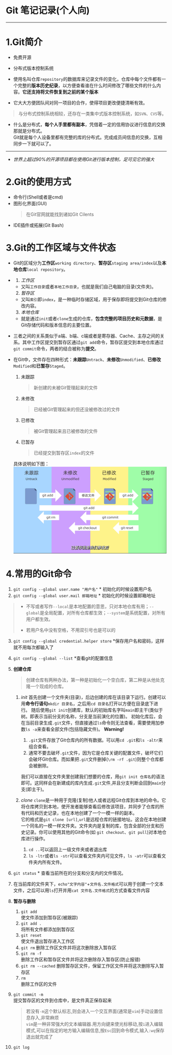 # Git 笔记记录(个人向)
---
# 1.Git简介
- 免费开源
  
- 分布式版本控制系统
  
- 使用名叫仓库`repository`的数据库来记录文件的变化，仓库中每个文件都有一个完整的**版本历史纪录**，以方便查看谁在什么时间修改了哪些文件的什么内容。**它还支持将文件恢复到之前的某个版本**  
    
- 它大大方便团队间对同一项目的合作，使得项目更改便捷清晰有效。
>与分布式控制系统相较，还存在一类集中式版本控制系统，如`SVN`、`CVS`等。

- 什么是分布式，**每个人手里都有副本**，凭借着一定的信用协议进行信息的交换那就是分布式。    
  Git就是每个人设备里都有完整的库的分布式。完成成员间信息的交换，互相同步一下就可以了。 
---
- *世界上超过90%的开源项目都在使用Git进行版本控制，足可见它的强大*

# 2.Git的使用方式   
- 命令行(Shell或者是cmd)
- 图形化界面(GUI)
  >在Git官网就能找到诸如Git Cilents
- IDE插件或拓展(Git Bash)

# 3.Git的工作区域与文件状态
- Git的区域分为**工作区**`working directory`、**暂存区**`staging area/index`以及**本地仓库**`local repository`。
- 1. *工作区*
  - 又叫`工作目录`或者`本地工作目录`，也就是我们自己电脑的目录(文件夹)。 
  
  2. *暂存区*
  - 又叫`索引`即`index`，是一种临时存储区域，用于保存即将提交到Git仓库的修改内容。

  3. *本地仓库*
  - 就是通过`init`或者`clone`生成的仓库，**包含完整的项目历史和元数据**，是Git存储代码和版本信息的主要位置。
- 三者之间的关系类似于a端、b端、c端或者是寄存器、Cache、主存之间的关系。其中工作区提交到暂存区通过`git add`命令，暂存区提交到本地仓库通过`git commit`命令，两者的结合被称为**提交**。
- 在Git中，文件存在四种形式：**未跟踪**`Untrack`、**未修改**`Unmodified`、**已修改**`Modified`和**已暂存**`Staged`。
  1. 未跟踪
     > 新创建的未被Git管理起来的文件
  2. 未修改    
     > 已经被Git管理起来的但还没被修改过的文件
  3. 已修改 
     > 被Git管理起来且已被修改的文件
  4. 已暂存    
     > 已经提交到暂存区`index`的文件

   具体说明如下图：  
   ![文件流程](/jpg/屏幕截图%202024-01-25%20172204.png)

# 4.常用的Git命令
1. `git config --global user.name "用户名"`
   \* 初始化的时候设置用户名 
2. `git config --global user.mail 邮箱地址`
   \* 初始化的时候设置邮箱地址

> - 不写或者写作`--local`是本地配置的意思，只对本地仓库有用；`--global`是全局配置，对所有仓库都生效；`--system`是系统配置，对所有用户都生效。 
>
> - 若用户名中没有空格，不用双引号也是可以的

3. `git config --global credential.helper store`
   \*保存用户名和密码，这样就不用每次都输入了

4. `git config --global --list`
   \*查看git的配置信息  

5. **创建仓库**
   >创建仓库有两种办法，第一种是初始化一个空白库，第二种是从他处克隆一个现成的仓库。
   1. *init*
    首先创建一个文件夹(目录)，后边创建的库在该目录下运行。创建可以用**命令行语句**`mkdir 目录名`，之后用`cd 目录名`打开以方便在目录底下进行。
    随后使用`git init`创建库，默认的初始库名字叫`main`即主干(类似于树。即表示当前分支的名称，分支是当前演化的位置)。 
    初始化库后，会在当前目录生成`.git`文件，但直接通过`ls`命令则无法查看，需要使用加参数`ls -a`来查看全部文件(包括隐藏文件)。
    **Warning!** 
      1. `.git`文件存放了Git仓库内的所有数据。可以用`cd .git`和`ls -altr`来组合查看。
      2. 通常不要去破坏`.git`文件，因为它是仓库关键的配置文件，破坏它们会破坏Git仓库。而如果把`.git`文件删掉(`\rm -rf .git`)则整个仓库都会被删除。  
   
      我们可以直接在文件夹里创建我们想要的仓库，用`git init 仓库名`的语法即可。这同样会在新建成的库内生成`.git`文件,并且分支判断会回到`main`分支(即主干)。

   2. *clone* 
      `clone`是一种用于克隆(复制)他人或者远程Git仓库到本地的命令。它将仓库拷贝到本地，使开发者能够查看后修改该项目，并同步了仓库的所有代码和历史记录，也在本地创建了一个一模一样的副本。  
      它的格式是`git clone [url]`,`url`是远程仓库的链接地址。这会在本地创建一个同名的一模一样文件夹。文件夹内是复制的库，包含全部的分支和历史记录。你可以使用其他的Git命令(如 `git checkout`、`git pull`)对本地仓库进行操作。 
      1. `cd ..`可以返回上一级文件夹或者退出库
      2. `ls -ltr`或者`ls -str`可以查看文件夹内可见文件，`ls -atr`可以查看文件夹内所有文件。
6. `git status`
   \* 查看当前所在的分支和分支内的文件情况。
7. 在当前库的文件夹下，`echo"文字内容"`+`文件名.文件格式`可以用于创建一个文本文件，之后可以用`ls`打开并用`cat 文件名.文件格式`的方式查看文件内容
8. **暂存与删除** 
   1. `git add`   
   使文件添加到暂存区(被跟踪)
   2. `git add .`    
   将所有文件都添加到暂存区
   3. `git reset`    
   使文件退出暂存进入工作区
   4. `git rm`
   删除工作区文件并将这次删除放入暂存区
   5. `git rm -f`    
   删除工作区和暂存区文件并将这次删除存入暂存区(防止报错)
   6. `git rm --cached`
   删除暂存区文件，保留工作区文件并将这次删除写入暂存区
   7. `rm`     
   删除工作区的文件     
9.  `git commit -m`      
    提交暂存区的文件到仓库中，是文件真正保存起来
    > 若没有`-m`这个默认标志,则会进入一个交互界面(通常是`vim`)手动设置信息存入,非常麻烦   
    > `vim`是一种非常强大的文本编辑器.用方向键来使光标移动,按`i`进入编辑模式,可以在指定的地方输入编辑信息,按`Esc`回到命令模式,输入`:wq`保存退出就完成了
10. `git log`     
    